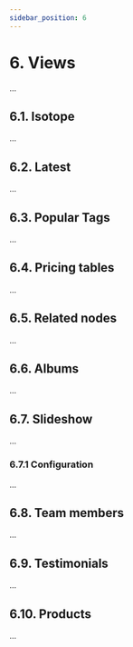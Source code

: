 ```yaml
---
sidebar_position: 6
---
```


# 6. Views
...
## 6.1. Isotope
...
## 6.2. Latest
...
## 6.3. Popular Tags
...
## 6.4. Pricing tables
...
## 6.5. Related nodes
...
## 6.6. Albums
...
## 6.7. Slideshow
...
### 6.7.1 Configuration
...
## 6.8. Team members
...
## 6.9. Testimonials
...
## 6.10. Products
...
